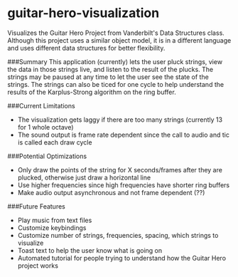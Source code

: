 # guitar-hero-visualization
Visualizes the Guitar Hero Project from Vanderbilt's Data Structures class.
Although this project uses a similar object model, it is in a different language and uses different data structures for better flexibility.

###Summary
This application (currently) lets the user pluck strings, view the data in those strings live, and listen to the result of the plucks. The strings may be paused at any time to let the user see the state of the strings. The strings can also be ticed for one cycle to help understand the results of the Karplus-Strong algorithm on the ring buffer.

###Current Limitations
- The visualization gets laggy if there are too many strings (currently 13 for 1 whole octave)
- The sound output is frame rate dependent since the call to audio and tic is called each draw cycle

###Potential Optimizations
- Only draw the points of the string for X seconds/frames after they are plucked, otherwise just draw a horizontal line
- Use higher frequencies since high frequencies have shorter ring buffers
- Make audio output asynchronous and not frame dependent (??)

###Future Features
- Play music from text files
- Customize keybindings
- Customize number of strings, frequencies, spacing, which strings to visualize
- Toast text to help the user know what is going on
- Automated tutorial for people trying to understand how the Guitar Hero project works
